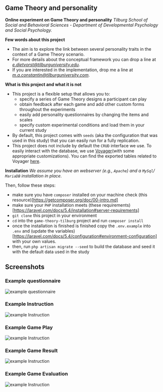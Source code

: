 ## Game Theory and personality

**Online experiment on Game Theory and personality** *Tilburg School of Social and Behavioral Sciences - Department of Developmental Psychology and Social Psychology.*

**Few words about this project**
 - The aim is to explore the link between several personality traits in the context of a Game Theory scenario.
 - For more details about the conceptual framework you can drop a line at *e.dietvorst@tilburguniversity.edu*.
 - If you are interested in the implementation, drop me a line at *m.a.constantin@tilburguniversity.com*.
  
 **What is this project and what it is not**
  - This project is a flexible setup that allows you to:
    - specify a series of Game Theory designs a participant can play
    - obtain feedback after each game and add other custom forms throughout the experiments
    - easily add personality questionnaires by changing the items and scales
    - specify custom experimental conditions and load them in your current study
  - By default, this project comes with `seeds` (aka the configuration that was used in this study) that you can easily run for a fully replication.
  - This project does not include by default the `CRUD` interface we use. To easily interact with the database, we use [Voyager](https://github.com/the-control-group/voyager)(with some appropriate customizations). You can find the exported tables related to Voyager [here](https://github.com/mihaiconstantin/game-theory-tilburg/blob/master/game-theory-voyager-setup.sql).

**Installation**
 *We assume you have an webserver (e.g., `Apache`) and a `MySql`/ `MariaDB` installation in place.*
 
 Then, follow these steps:
  - make sure you have `composer` installed on your machine check (this resource)[https://getcomposer.org/doc/00-intro.md]
  - make sure your `PHP` installation meets (these requirements)[https://laravel.com/docs/5.4/installation#server-requirements]
  - `git clone` this project in your environment
  - `cd` into the `game-theory-tilburg` project and run `composer install`
  - once the installation is finished is finished copy the `.env.example` into `.env` and (update the variables)[https://laravel.com/docs/5.4/configuration#environment-configuration] with your own values.
  - then, run `php artisan migrate --seed` to build the database and seed it with the default data used in the study
  
  
## Screenshots
  
### Example questionnaire
![example questionnaire](https://github.com/mihaiconstantin/game-theory-tilburg/blob/master/demo/demo_questionnaire.PNG)
  
### Example Instruction
![example Instruction](https://raw.githubusercontent.com/mihaiconstantin/game-theory-tilburg/99fcfa7a4db93aa473b45f62942aa5f5345f29d1/demo/demo_instruction.PNG)
    
### Example Game Play
![example Instruction](https://github.com/mihaiconstantin/game-theory-tilburg/blob/master/demo/demo_game_play.PNG) 

### Example Game Result
![example Instruction](https://github.com/mihaiconstantin/game-theory-tilburg/blob/master/demo/demo_game_result.PNG)

### Example Game Evaluation
![example Instruction](https://github.com/mihaiconstantin/game-theory-tilburg/blob/master/demo/demo_evaluation.PNG) 


  
